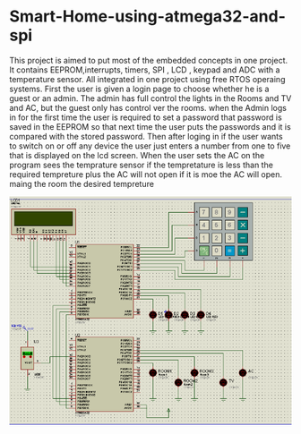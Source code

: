 # Smart-Home-using-atmega32-and-spi

This project is aimed to put most of the embedded concepts in one project. It contains EEPROM,interrupts, timers, SPI , LCD , keypad and ADC with a temperature sensor. All integrated in one project using free RTOS operaing systems.
First the user is given a login page to choose whether he is a guest or an admin. The admin has full control the lights in the Rooms and TV and AC, but the guest only has control ver the rooms. when the Admin logs in for the first time the user is required to set a password that password is saved in the EEPROM so that next time the user puts the passwords and it is compared with the stored password. Then after loging in if the user wants to switch on or off any device the user just enters a number from one to five that is displayed on the lcd screen. When the user sets the AC on the program sees the temprature sensor if the tempretature is less than the required tempreture plus the AC will not open if it is moe the AC will open. maing the room the desired tempreture



<img src="https://github.com/abdullahtarek/Smart-Home-using-atmega32-and-spi/blob/master/Screenshot_1.png" />
</br>
